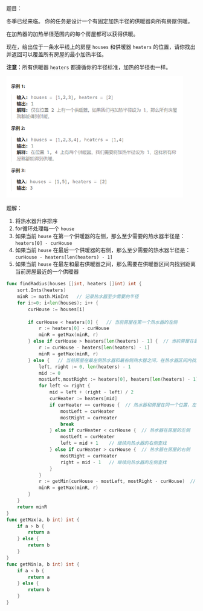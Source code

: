 题目：

冬季已经来临。 你的任务是设计一个有固定加热半径的供暖器向所有房屋供暖。

在加热器的加热半径范围内的每个房屋都可以获得供暖。

现在，给出位于一条水平线上的房屋 `houses` 和供暖器 `heaters` 的位置，请你找出并返回可以覆盖所有房屋的最小加热半径。

**注意**：所有供暖器 `heaters` 都遵循你的半径标准，加热的半径也一样。

<img src="475.供暖器.assets/image-20231005214457257.png" alt="image-20231005214457257" style="zoom:67%;" />

题解：

1. 将热水器升序排序
2. for循环处理每一个 `house`
3. 如果当前 `house` 在第一个供暖器的左侧，那么至少需要的热水器半径是：`heaters[0] - curHouse`
4. 如果当前 `house` 在最后一个供暖器的右侧，那么至少需要的热水器半径是：`curHouse - heaters[len(heaters) - 1]`
5. 如果当前 `house` 在最左和最右供暖器之间，那么需要在供暖器区间内找到距离当前房屋最近的一个供暖器

```go
func findRadius(houses []int, heaters []int) int {
    sort.Ints(heaters)
    minR := math.MinInt   // 记录热水器至少需要的半径
    for i:=0; i<len(houses); i++ {
        curHouse := houses[i]

        if curHouse < heaters[0] {   // 当前房屋在第一个热水器的左侧
            r := heaters[0] - curHouse 
            minR = getMax(minR, r)
        } else if curHouse > heaters[len(heaters) - 1] {  // 当前房屋在最后一个热水器的右侧
            r := curHouse - heaters[len(heaters) - 1]
            minR = getMax(minR, r)
        } else {   // 当前房屋在最左侧热水器和最右侧热水器之间，在热水器区间内找到距离当前房屋最近的一个热水器
            left, right := 0, len(heaters) - 1
            mid := 0
            mostLeft,mostRight := heaters[0], heaters[len(heaters) - 1]  // 分别记录距离房屋最近的左侧和右侧热水器的位置
            for left <= right {
                mid = left + (right - left) / 2
                curHeater := heaters[mid]
                if curHeater == curHouse {  // 热水器和房屋在同一个位置，左侧和右侧距离最近的都是当前位置，且不会有更近的
                    mostLeft = curHeater
                    mostRight = curHeater
                    break
                } else if curHeater < curHouse {  // 热水器在房屋的左侧
                    mostLeft = curHeater
                    left = mid + 1    // 继续向热水器的右侧查找
                } else if curHeater > curHouse {  // 热水器在房屋的右侧
                    mostRight = curHeater
                    right = mid - 1   // 继续向热水器的左侧查找
                }
            }
            r := getMin(curHouse - mostLeft, mostRight - curHouse)  // 选一个最近的热水器，计算至少需要的半径
            minR = getMax(minR, r)
        }
    }
    return minR
}
func getMax(a, b int) int {
    if a > b {
        return a 
    } else {
        return b
    }
}
func getMin(a, b int) int {
    if a < b {
        return a
    } else {
        return b
    }
}
```

